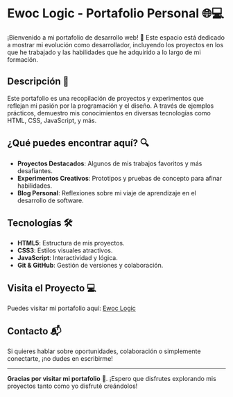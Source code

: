# Ewoc Logic - Portafolio Personal 🌐💻

¡Bienvenido a mi portafolio de desarrollo web! 🌟 Este espacio está dedicado a mostrar mi evolución como desarrollador, incluyendo los proyectos en los que he trabajado y las habilidades que he adquirido a lo largo de mi formación.

## Descripción 🎨
Este portafolio es una recopilación de proyectos y experimentos que reflejan mi pasión por la programación y el diseño. A través de ejemplos prácticos, demuestro mis conocimientos en diversas tecnologías como HTML, CSS, JavaScript, y más. 

## ¿Qué puedes encontrar aquí? 🔍
- **Proyectos Destacados**: Algunos de mis trabajos favoritos y más desafiantes.
- **Experimentos Creativos**: Prototipos y pruebas de concepto para afinar habilidades.
- **Blog Personal**: Reflexiones sobre mi viaje de aprendizaje en el desarrollo de software.

## Tecnologías 🛠️
- **HTML5**: Estructura de mis proyectos.
- **CSS3**: Estilos visuales atractivos.
- **JavaScript**: Interactividad y lógica.
- **Git & GitHub**: Gestión de versiones y colaboración.

## Visita el Proyecto 💻
Puedes visitar mi portafolio aquí: [Ewoc Logic](https://github.com/Hatusil/Ewoc-Logic)

## Contacto 📬
Si quieres hablar sobre oportunidades, colaboración o simplemente conectarte, ¡no dudes en escribirme!

---

**Gracias por visitar mi portafolio** 🎉. ¡Espero que disfrutes explorando mis proyectos tanto como yo disfruté creándolos!
